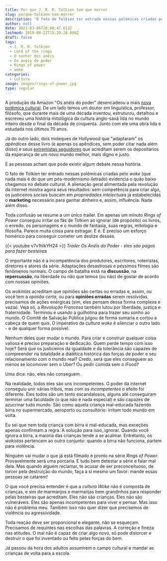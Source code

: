 ```yaml
---
title: Por que J. R. R. Tolkien tem que morrer
slug: porque-tolkien-tem-morrer
description: "O fato de Tolkien ter entrado nessas polêmicas criadas pelo wokismo evidencia o quão baixo chegamos no debate cultural."
author: null
date: 2022-03-06T20:08:47.612Z
lastmod: 2019-08-22T15:20:28.000Z
draft: false
tags:
  - J. R. R. Tolkien
  - Lord of the rings
  - O senhor dos anéis
  - Os anéis do poder
  - Rings of power
  - woke
categories:
  - Cultura
image: images/rings-of-power.jpg
type: regular
---
```


A produção da Amazon "Os anéis do poder" desencadeou a mais [nova polêmica cultural](https://www.youtube.com/watch?v=D9rJHb-rvYo&t=13s). De um lado temos um doutor em linguística, professor, filósofo, que durante mais de uma década inventou, estruturou, detalhou e escreveu uma história mitológica da cultura anglo-saxã lida no mundo inteiro desde o final da década de cinquenta. Junto com ele uma obra lida e estudada nos últimos 70 anos. 

Já do outro lado, dois moleques de Hollywood que "adaptaram" os *apêndices* desse livro (e apenas os apêndices, sem poder citar nada além disso) e seus [extremistas seguidores](https://www.vanityfair.com/hollywood/2022/02/amazon-the-rings-of-power-series-first-look) que acreditam serem os depositários da esperança de um novo mundo melhor, mais digno e justo.

E as pessoas acham que pode existir algum debate nessa história.

O fato de Tolkien ter entrado nessas polêmicas criadas pelo *woke* (que nada mais é do que um pós-modernismo iletrado) evidencia o quão baixo chegamos no debate cultural. A alienação geral alimentada pela revolução da internet mostra agora seus resultados: sem competência para criar algo, os justiceiros sociais buscam em *propriedades intelectuais* já estabelecidas o **marketing** necessário para ganhar dinheiro e, assim, influência. Nada além disso.

Toda confusão se resume a um único trailer. Em apenas um minuto *Rings of Power* conseguiu irritar os fãs de Tolkien ao ignorar (de propósito) os livros, o enredo, os personagens e o mundo de fantasia, suas regras, mitologia e filosofia. Parece muita coisa para estragar. E é. É preciso um esforço homérico para conseguir cometer um deslize desses.

{{< youtube v7v1hIkYH24 >}}
*Trailer Os Anéis do Poder - eles são pagos para fazer besteiras*

O importante não é a incompetência dos produtores, escritores, roteiristas, diretores e atores da série. Adaptações desastrosas e péssimos filmes são fenômenos normais. O campo de batalha está na **discussão**, na **repercussão**, na liberdade ou não que temos (ou não) de gostar de acordo com nossas opiniões.

Os *wokintas* acreditam que opiniões são certas ou erradas e, assim, ou você tem a *opinião certa*, ou para **opiniões erradas** serem resolvidas, precisamos de ações enérgicas (sim, eles pensam dessa forma complexa e vazia). Veja só, a *Revolução Francesa* também lutou por liberdade, justiça e fraternidade. Terminou é usando a guilhotina para trazer seu sonho ao mundo. O Comitê de Salvação Pública julgou de forma sumaria e cortou a cabeça de quem quis. O imperativo da *cultura woke* é silenciar o outro lado - e de qualquer forma possível.

Nenhum deles quer mudar o mundo. Para criar e construir qualquer coisa valiosa é preciso preparação e dedicação. Quem perde tempo com isso hoje? Será que os justiceiros da igualdade e da tolerância são capazes de compreender na totalidade a dialética histórica das forças de poder e seu relacionamento com o mundo real? Credo, será que eles conseguem ao menos se locomover sem o Uber? Ou pedir comida sem o iFood?

Uma dica: não, eles não conseguem.

Na realidade, todos eles são uns incompetentes. O poder da internet conseguiu unir várias tribos, mas com os *incompetentes* o efeito foi diferente. Eles todos são um tanto escandalosos, alguns até conseguiram terminar uma faculdade (o que não é nada especial) e são capazes de azucrinar tudo mundo. São como aquela criança mal-educada fazendo birra no supermercado, aeroporto ou consultório: irritam todo mundo em volta.

Eu sei que nem toda criança com birra é mal-educada, mas exceções apenas confirmam a regra. A solução para isso, ignorar. Quando você ignora a birra, a maioria das crianças tende a se acalmar. Entretanto, os *wokistas* pertencem ao outro conjunto: quando a birra não funciona, partem para violência. 

Ninguém vai mudar o que já está filmado e pronto na série *Rings of Power*. Provavelmente será uma porcaria. E tudo bem detestar a série e falar mal dela. Mas quando alguém reclamar, te acusar de ser preconceituoso, de torcer pela destruição do mundo, faça a si mesmo um favor: mande essas pessoas se catarem!

O que você precisa entender é que a *cultura Woke* não é composta de crianças, e sim de marmanjos e marmanjas bem grandinhos para responder pelas besteiras que acreditam. Eles não são crianças. Eles não são vulneráveis. Eles são apenas incompetentes para viver e pensar. Mas isso não é problema meu. Também isso não quer dizer que precisemos de violência ou agressividade. 

Toda reação deve ser proporcional e elegante, não se esqueçam. Precisamos de requintes nas escolhas das palavras. A correção e fineza nas atitudes. O mal não é capaz de criar algo novo, só pode distorcer e destruir o que foi inventado ou feito pelas forças do bem.

Já passou da hora dos adultos assumirem o campo cultural e mandar as crianças de volta para a escola. 
